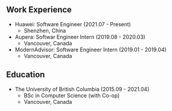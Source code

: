 ## Work Experience

- Huawei: Software Engineer (2021.07 - Present)
  - Shenzhen, China
- Aupera: Softwar Engineer Intern (2019.08 - 2020.03)
  - Vancouver, Canada
- ModernAdvisor: Software Engineer Intern (2019.01 - 2019.04)
  - Vancouver, Canada

## Education

- The University of British Columbia (2015.09 - 2021.04)
  - BSc in Computer Science (with Co-op)
  - Vancouver, Canada
